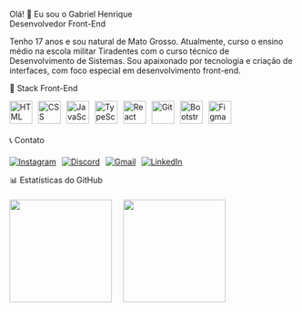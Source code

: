 Olá! 👋 Eu sou o Gabriel Henrique  
Desenvolvedor Front-End  

Tenho 17 anos e sou natural de Mato Grosso. Atualmente, curso o ensino médio na escola militar Tiradentes com o curso técnico de Desenvolvimento de Sistemas. Sou apaixonado por tecnologia e criação de interfaces, com foco especial em desenvolvimento front-end.  

🎨 Stack Front-End  
<div style="display: flex; gap: 10px; flex-wrap: wrap; margin-bottom: 20px;"> 
  <img alt="HTML" title="HTML" width="40px" src="https://cdn.jsdelivr.net/gh/devicons/devicon@latest/icons/html5/html5-original.svg" /> 
  <img alt="CSS" title="CSS" width="40px" src="https://cdn.jsdelivr.net/gh/devicons/devicon@latest/icons/css3/css3-original.svg" /> 
  <img alt="JavaScript" title="JavaScript" width="40px" src="https://cdn.jsdelivr.net/gh/devicons/devicon@latest/icons/javascript/javascript-original.svg" /> 
  <img alt="TypeScript" title="TypeScript" width="40px" src="https://cdn.jsdelivr.net/gh/devicons/devicon@latest/icons/typescript/typescript-original.svg" /> 
  <img alt="React" title="React" width="40px" src="https://cdn.jsdelivr.net/gh/devicons/devicon@latest/icons/react/react-original.svg" /> 
  <img alt="Git" title="Git" width="40px" src="https://cdn.jsdelivr.net/gh/devicons/devicon@latest/icons/git/git-original.svg" /> 
  <img alt="Bootstrap" title="Bootstrap" width="40px" src="https://cdn.jsdelivr.net/gh/devicons/devicon@latest/icons/bootstrap/bootstrap-original.svg" /> 
  <img alt="Figma" title="Figma" width="40px" src="https://cdn.jsdelivr.net/gh/devicons/devicon@latest/icons/figma/figma-original.svg" /> 
</div>  

📞 Contato  
<div style="display: flex; gap: 10px; flex-wrap: wrap; margin-top: 20px;"> 
  <a href="https://www.instagram.com/2j_henrique7" target="_blank"> 
    <img src="https://img.shields.io/badge/-Instagram-%23E4405F?style=for-the-badge&logo=instagram&logoColor=white" alt="Instagram"/> 
  </a> 
  
  <a href="https://discord.com/users/henrique.souza54" target="_blank"> 
    <img src="https://img.shields.io/badge/-Discord-7289DA?style=for-the-badge&logo=discord&logoColor=white" alt="Discord"/> 
  </a> 
  
  <a href="mailto:henrique.souzatt54@gmail.com" target="_blank"> 
    <img src="https://img.shields.io/badge/-Gmail-D14836?style=for-the-badge&logo=gmail&logoColor=white" alt="Gmail"/> 
  </a> 
  
  <a href="https://www.linkedin.com/in/gabriel-hrsouza" target="_blank"> 
    <img src="https://img.shields.io/badge/-LinkedIn-0077B5?style=for-the-badge&logo=linkedin&logoColor=white" alt="LinkedIn"/> 
  </a> 
</div>  

📊 Estatísticas do GitHub  
<div style="display: flex; gap: 20px; margin-top: 20px; flex-wrap: wrap;"> 
  <img height="180em" src="https://github-readme-stats.vercel.app/api?username=Gabriel-HRsouza&show_icons=true&theme=radical&include_all_commits=true&count_private=true"/> 
  <img height="180em" src="https://github-readme-stats.vercel.app/api/top-langs/?username=Gabriel-HRsouza&layout=compact&langs_count=7&theme=radical"/> 
</div>
